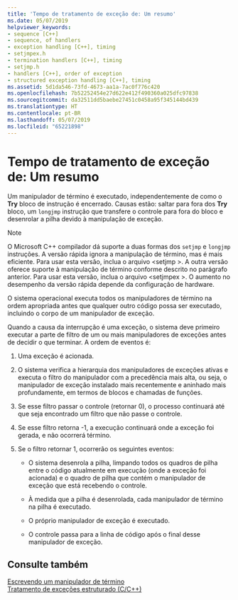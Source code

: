 ```yaml
---
title: 'Tempo de tratamento de exceção de: Um resumo'
ms.date: 05/07/2019
helpviewer_keywords:
- sequence [C++]
- sequence, of handlers
- exception handling [C++], timing
- setjmpex.h
- termination handlers [C++], timing
- setjmp.h
- handlers [C++], order of exception
- structured exception handling [C++], timing
ms.assetid: 5d1da546-73fd-4673-aa1a-7ac0f776c420
ms.openlocfilehash: 7b52252454e27d622e412f490360a025dfc97838
ms.sourcegitcommit: da32511dd5baebe27451c0458a95f345144bd439
ms.translationtype: HT
ms.contentlocale: pt-BR
ms.lasthandoff: 05/07/2019
ms.locfileid: "65221898"
---
```

# <a name="timing-of-exception-handling-a-summary"></a>Tempo de tratamento de exceção de: Um resumo

Um manipulador de término é executado, independentemente de como o **Try** bloco de instrução é encerrado. Causas estão: saltar para fora dos **Try** bloco, um `longjmp` instrução que transfere o controle para fora do bloco e desenrolar a pilha devido à manipulação de exceção.

> [!NOTE]
>  O Microsoft C++ compilador dá suporte a duas formas dos `setjmp` e `longjmp` instruções. A versão rápida ignora a manipulação de término, mas é mais eficiente. Para usar esta versão, inclua o arquivo \<setjmp >. A outra versão oferece suporte à manipulação de término conforme descrito no parágrafo anterior. Para usar esta versão, inclua o arquivo \<setjmpex >. O aumento no desempenho da versão rápida depende da configuração de hardware.

O sistema operacional executa todos os manipuladores de término na ordem apropriada antes que qualquer outro código possa ser executado, incluindo o corpo de um manipulador de exceção.

Quando a causa da interrupção é uma exceção, o sistema deve primeiro executar a parte de filtro de um ou mais manipuladores de exceções antes de decidir o que terminar. A ordem de eventos é:

1. Uma exceção é acionada.

1. O sistema verifica a hierarquia dos manipuladores de exceções ativas e executa o filtro do manipulador com a precedência mais alta, ou seja, o manipulador de exceção instalado mais recentemente e aninhado mais profundamente, em termos de blocos e chamadas de funções.

1. Se esse filtro passar o controle (retornar 0), o processo continuará até que seja encontrado um filtro que não passe o controle.

1. Se esse filtro retorna -1, a execução continuará onde a exceção foi gerada, e não ocorrerá término.

1. Se o filtro retornar 1, ocorrerão os seguintes eventos:

   - O sistema desenrola a pilha, limpando todos os quadros de pilha entre o código atualmente em execução (onde a exceção foi acionada) e o quadro de pilha que contém o manipulador de exceção que está recebendo o controle.

   - À medida que a pilha é desenrolada, cada manipulador de término na pilha é executado.

   - O próprio manipulador de exceção é executado.

   - O controle passa para a linha de código após o final desse manipulador de exceção.

## <a name="see-also"></a>Consulte também

[Escrevendo um manipulador de término](../cpp/writing-a-termination-handler.md)<br/>
[Tratamento de exceções estruturado (C/C++)](../cpp/structured-exception-handling-c-cpp.md)